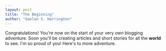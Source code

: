 ```yaml
---
layout: post
title: "The Beginning"
author: "Gaelan S. Harrington"
---
```


Congratulations! You're now on the start of your very own blogging adventure. Soon you'll be creating articles and short stories for all the **world** to see. I'm so proud of you! Here's to more adventure. 

